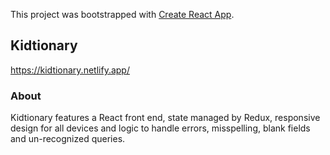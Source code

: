 This project was bootstrapped with [Create React App](https://github.com/facebook/create-react-app).

## Kidtionary

https://kidtionary.netlify.app/

### About

Kidtionary features a React front end, state managed by Redux, responsive design for all devices and logic to handle errors, misspelling, blank fields and un-recognized queries.

